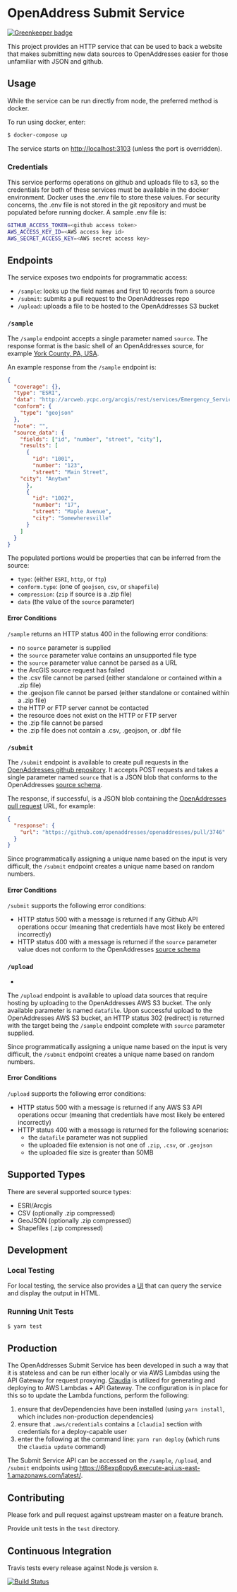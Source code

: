 # OpenAddress Submit Service

[![Greenkeeper badge](https://badges.greenkeeper.io/openaddresses/submit-service.svg)](https://greenkeeper.io/)

This project provides an HTTP service that can be used to back a website that makes submitting new data sources to OpenAddresses easier for those unfamiliar with JSON and github.

## Usage

While the service can be run directly from node, the preferred method is docker.

To run using docker, enter:

```bash
$ docker-compose up
```

The service starts on [http://localhost:3103](http://localhost:3103) (unless the port is overridden).

### Credentials

This service performs operations on github and uploads file to s3, so the credentials for both of these services must be available in the docker environment.  Docker uses the .env file to store these values.  For security concerns, the .env file is not stored in the git repository and must be populated before running docker.  A sample .env file is:

```bash
GITHUB_ACCESS_TOKEN=<github access token>
AWS_ACCESS_KEY_ID=<AWS access key id>		
AWS_SECRET_ACCESS_KEY=<AWS secret access key>
```

## Endpoints

The service exposes two endpoints for programmatic access:

- `/sample`: looks up the field names and first 10 records from a source
- `/submit`: submits a pull request to the OpenAddresses repo
- `/upload`: uploads a file to be hosted to the OpenAddresses S3 bucket

### `/sample`

The `/sample` endpoint accepts a single parameter named `source`.  The response format is the basic shell of an OpenAddresses source, for example [York County, PA, USA](http://arcweb.ycpc.org/arcgis/rest/services/Emergency_Services/Address_Pts/MapServer/0).  

An example response from the `/sample` endpoint is:

```json
{
  "coverage": {},
  "type": "ESRI",
  "data": "http://arcweb.ycpc.org/arcgis/rest/services/Emergency_Services/Address_Pts/MapServer/0",
  "conform": {
    "type": "geojson"
  },
  "note": "",
  "source_data": {
    "fields": ["id", "number", "street", "city"],
    "results": [
      {
        "id": "1001",
        "number": "123",
        "street": "Main Street",
	"city": "Anytwn"
      },
      {
        "id": "1002",
        "number": "17",
        "street": "Maple Avenue",
        "city": "Somewheresville"
      }
    ]
  }
}
```

The populated portions would be properties that can be inferred from the source:

- `type`: (either `ESRI`, `http`, or `ftp`)
- `conform.type`: (one of `geojson`, `csv`, or `shapefile`)
- `compression`: (`zip` if source is a .zip file)
- `data` (the value of the `source` parameter)

#### Error Conditions

`/sample` returns an HTTP status 400 in the following error conditions:

- no `source` parameter is supplied
- the `source` parameter value contains an unsupported file type
- the `source` parameter value cannot be parsed as a URL
- the ArcGIS source request has failed
- the .csv file cannot be parsed (either standalone or contained within a .zip file)
- the .geojson file cannot be parsed (either standalone or contained within a .zip file)
- the HTTP or FTP server cannot be contacted
- the resource does not exist on the HTTP or FTP server
- the .zip file cannot be parsed
- the .zip file does not contain a .csv, .geojson, or .dbf file

### `/submit`

The `/submit` endpoint is available to create pull requests in the [OpenAddresses github repository](https://github.com/openaddresses/openaddresses).  It accepts POST requests and takes a single parameter named `source` that
is a JSON blob that conforms to the OpenAddresses [source schema](https://github.com/openaddresses/openaddresses/blob/master/schema/source_schema.json).  

The response, if successful, is a JSON blob containing the [OpenAddresses pull request](https://github.com/openaddresses/openaddresses/pulls) URL, for example:

```json
{
  "response": {
    "url": "https://github.com/openaddresses/openaddresses/pull/3746"
  }
}
```

Since programmatically assigning a unique name based on the input is very difficult, the `/submit` endpoint creates a unique name based on random numbers.  

#### Error Conditions

`/submit` supports the following error conditions:

- HTTP status 500 with a message is returned if any Github API operations occur (meaning that credentials have most likely be entered incorrectly)
- HTTP status 400 with a message is returned if the `source` parameter value does not conform to the OpenAddresses [source schema](https://github.com/openaddresses/openaddresses/blob/master/schema/source_schema.json)

### `/upload`		
 -		
The `/upload` endpoint is available to upload data sources that require hosting by uploading to the OpenAddresses AWS S3 bucket.  The only available parameter is named `datafile`.  Upon successful upload to the OpenAddresses AWS S3 bucket, an HTTP status 302 (redirect) is returned with the target being the `/sample` endpoint complete with `source` parameter supplied.  		

Since programmatically assigning a unique name based on the input is very difficult, the `/submit` endpoint creates a unique name based on random numbers.  		

#### Error Conditions		

`/upload` supports the following error conditions:		

- HTTP status 500 with a message is returned if any AWS S3 API operations occur (meaning that credentials have most likely be entered incorrectly)		
- HTTP status 400 with a message is returned for the following scenarios:		
  - the `datafile` parameter was not supplied		
  - the uploaded file extension is not one of `.zip`, `.csv`, or `.geojson`		
  - the uploaded file size is greater than 50MB

## Supported Types

There are several supported source types:

- ESRI/Arcgis
- CSV (optionally .zip compressed)
- GeoJSON (optionally .zip compressed)
- Shapefiles (.zip compressed)

## Development

### Local Testing

For local testing, the service also provides a [UI](http://localhost:3103/) that can query the service and display the output in HTML.

### Running Unit Tests

```bash
$ yarn test
```

## Production

The OpenAddresses Submit Service has been developed in such a way that it is stateless and can be run either locally or via AWS Lambdas using the API Gateway for request proxying.  [Claudia](https://claudiajs.com) is utilized for generating and deploying to AWS Lambdas + API Gateway.  The configuration is in place for this so to update the Lambda functions, perform the following:

1. ensure that devDependencies have been installed (using `yarn install`, which includes non-production dependencies)
2. ensure that `.aws/credentials` contains a `[claudia]` section with credentials for a deploy-capable user
3. enter the following at the command line: `yarn run deploy` (which runs the `claudia update` command)

The Submit Service API can be accessed on the `/sample`, `/upload`, and `/submit` endpoints using https://68exp8ppy6.execute-api.us-east-1.amazonaws.com/latest/.  

## Contributing

Please fork and pull request against upstream master on a feature branch.

Provide unit tests in the `test` directory.

## Continuous Integration

Travis tests every release against Node.js version `8`.

[![Build Status](https://travis-ci.org/openaddresses/submit-service.png?branch=master)](https://travis-ci.org/openaddresses/submit-service)
